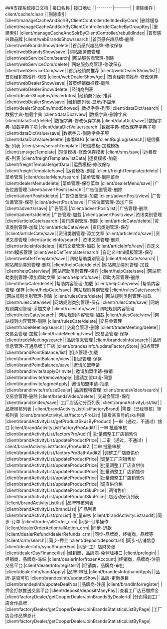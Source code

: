 ###支撑系统接口文档
| 接口名称 | 接口地址 |
|--------|--------|
|  清除缓存      |   client/cache/clean     |
|删除索引     |client/manageCacheAndSolrByClientController/delIndexByCore|
|删除缓存     |client/manageCacheAndSolrByClientController/delCacheByGroupKey|
|重建索引     |client/manageCacheAndSolrByClientController/rebuildIndex|
|首页感兴趣品牌     |client/webBrandsShow/search|
|首页感兴趣品牌-删除     |client/webBrandsShow/delete|
|首页感兴趣品牌-修改保存     |client/webBrandsShow/save|
|网站服务商管理     |client/webServiceCom/search|
|网站服务商管理-删除     |client/webServiceCom/delete|
|网站服务商管理-修改保存     |client/webServiceCom/save|
|首页经销商推荐     |client/webDealerShow/list|
|首页经销商推荐-获取     |client/webDealerShow/get|
|首页经销商推荐-修改保存     |client/webDealerShow/save|
|首页经销商推荐-删除     |client/webDealerShow/delete|
|经销商列表     |client/dealerShopEnv/dealerInfos|
|经销商列表-推荐     |client/webDealerShow/save|
|经销商列表-显示/不显示     |client/dealerShopEnv/modShowed|
|数据字典-列表     |client/dataDict/search|
|数据字典-加载字典     |client/dataDict/view|
|数据字典-删除字典     |client/dataDict/delete|
|数据字典-修改保存字典	|client/dataDict/save|
|数据字典-加载字典子项	|client/dataDictValue/search|
|数据字典-修改保存字典子项 |client/dataDictValue/save|
|数据字典-删除字典子项	|client/dataDictValue/delete|
|查看BUG     |client/clientBugLog/search|
|短信模板-列表	|client/sms/serachTemplate|
|短信模板-加载模板	|client/sms/getTemplate|
|短信模板-修改保存模板	|client/sms/save|
|运费模板-列表	|client/freightTemplate/listData|
|运费模板-加载	|client/freightTemplate/getData|
|运费模板-修改保存	|client/freightTemplate/save|
|运费模板-删除	 |client/freightTemplate/delete|
|菜单管理	       |client/dealerMenu/search|
|菜单管理-删除菜单	|client/dealerMenu/delete|
|菜单管理-保存菜单	|client/dealerMenu/save|
|广告位置管理      |client/advertPosit/search|
|广告位置管理-删除	|client/advertPosit/delete|
|广告位置管理-加载	|client/advertPosit/view|
|广告位置管理-保存	|client/advertPosit/save|
|广告位置管理-添加广告	|client/adverts/save|
|广告管理        |/client/advertPosit/list|
|广告管理-删除	|client/adverts/delete|
|广告管理-加载	|/client/advertPosit/view
|资讯类别管理   	|client/articleCate/search|
|资讯类别管理-删除	|client/articleCate/delete|
|资讯类别管理-加载	|/client/articleCate/view|
|资讯类别管理-保存	|/client/articleCate/save|
|资讯类别管理-添加文章	|client/articleInfo/save|
|资讯文章管理      |client/articleInfo/search|
|资讯文章管理-删除	|client/articleInfo/delete|
|资讯文章管理-加载	|client/articleInfo/view|
|自定义Html模板管理	|client/webDefTemplate/search|
|自定义Html模板管理-保存	|client/webDefTemplate/save|
|网站帮助类别管理	|client/helpCate/search|
|网站帮助类别管理-删除	|client/helpCate/delete|
|网站帮助类别管理-加载	|client/helpCate/view|
|网站帮助类别管理-保存	|client/helpCate/save|
|网站帮助类别管理-添加帮助文章	|client/helpInfo/save|
|帮助内容管理-删除	|client/helpCate/delete|
|帮助内容管理-加载	|client/helpCate/view|
|帮助内容管理-保存	|client/helpCate/save|
|网站规则类别管理	|client/rulesCate/search|
|网站规则类别管理-删除	|client/rulesCate/delete|
|网站规则类别管理-加载	|client/rulesCate/view|
|网站规则类别管理-保存	|client/rulesCate/save|
|网站规则类别管理-添加文章	|client/rulesInfo/save|
|网站规则内容管理	|client/rulesCate/search|
|网站规则内容管理-加载	|client/rulesCate/view|
|网站规则内容管理-删除	|client/rulesCate/delete|
|交易会管理	|client/tradeMeeting/search|
|交易会管理-删除	|client/tradeMeeting/delete|
|交易会管理-加载	|client/tradeMeeting/view|
|交易会管理-保存	|client/tradeMeeting/search|
|品牌信息管理	|client/brandesInfo/search|
|品牌信息管理-开通品牌工厂店	|client/brandesInfo/updateFactoryStore|
|扣点管理	|client/brandPointBalance/list|
|扣点管理-加载	|client/brandPointBalance/view|
|扣点管理-保存	|client/brandPointBalance/save|
|邀请加盟申请     |client/brandInvite/applyOrInvite|
|邀请加盟申请-撤销	|client/brandInvite/removeApply|
|邀请加盟申请-同意	|client/brandInvite/agreeApply|
|邀请加盟申请-拒绝	|client/brandInvite/refuseDealer|
|品牌模特管理     |client/brandsVideo/search|
|交易会管理-删除	|client/brandsVideo/delete|
|交易会管理-保存	|client/brandsVideo/save|
|工厂店活动分页列表	|client/brandActivityList/list|
|品牌审核列表     | client/brandActivityList/listFactoryBrand|
|需要（已经审核）审核列表	|client/brandActivityList/factoryProList|
|查看某货号的sku列表	|client/brandActivityList/getProductSkusByProduct|
|一审（通过，不通过）接口	|client/brandActivityList/factoryProAudit1|
|一审 批量审核	|client/brandActivityList/factoryProAudit1|
|批量调整工厂店销售价	|client/brandActivityList/updateProductPrice|
| 二审（通过，不通过）| client/brandActivityList/factoryProAudit2|
|二审 批量审核	|client/brandActivityList/factoryProBathAudit2|
|调整工厂店直供价       |client/brandActivityList/updateProductPrice|
|调整工厂店销售价        |client/brandActivityList/updateProductPrice|
|批量调整工厂店直供价     |client/brandActivityList/updateProductPrice|
|批量调整工厂店销售价     |client/brandActivityList/updateProductPrice|
|批量调整工厂店销售价     |client/brandActivityList/updateProductPrice|
|调直供价格	          |client/brandActivityList/updateProductSkuPrice|
|调销售价	          |client/brandActivityList/updateProductSkuPrice|
|店活动分页列表      |/client/brandActivityList/list|
|品牌审核列表        |client/brandActivityList/brandList|
|产品列表           |client/brandActivityList/proList|
|批量审核          	|client/brandActivityList/audit|
|同步-订单         |/client/order/allOrder_crm|
|同步-订单操作     	|/client/dealerOrderAction/allAction_crm|
|同步-退款	     |/client/dealerRefund/dealerRefunds_crm|
|同步-品牌商，经销商，品牌等	     |/client/crm/search|
|同步-押金	     |client/deposit/depositList|
|同步-店铺信息	|client/dealerInfo/syncShoperEnv|
|同步-工厂店财务张	|client/dealerDayFinance/list|
|经销商，品牌商-免登陆接口	     |client/prelogin|
|经销商，品牌商-冻结	          |client/dealerInfo/frozenAccount|
|经销商，品牌商-注册交易平台     |client/dealerInfo/register2|
|经销商，品牌商-审批     |client/dealerInfo/handApply|
|品牌-审批     |client/brandesInfo/handApply|
|品牌-是否可见     |client/brandesInfo/updateShow|
|品牌-更新类目     |client/brandesInfo/updateDealNos|
|品牌商-注册     |client/brandInfo/register|
|押金打款推送交易平台     |client/deposit/depositManyPay|
|查看工厂店已缴押金     |client/factoryDealer/getCooperDealerJoinBrandsByDealerId|
|分页得到工厂店合作品牌     |client/factoryDealer/getCooperDealerJoinBrandsStatisticsListByPage|
|工厂店合作品牌总计     |client/factoryDealer/getCooperDealerJoinBrandsStatisticsListByPage|